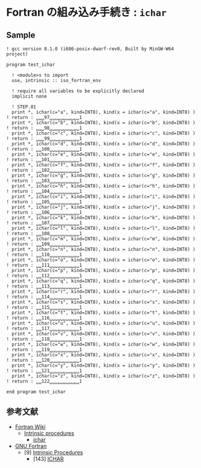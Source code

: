 # Fortran の組み込み手続き : `ichar` #

## Sample ##

```Fortran
! gcc version 8.1.0 (i686-posix-dwarf-rev0, Built by MinGW-W64 project)

program test_ichar

  ! <module>s to import
  use, intrinsic :: iso_fortran_env

  ! require all variables to be explicitly declared
  implicit none

  ! STEP.01
  print *, ichar(c="a", kind=INT8), kind(x = ichar(c="a", kind=INT8) ) ! return : ␣␣␣97␣␣␣␣␣␣␣␣␣␣␣1
  print *, ichar(c="b", kind=INT8), kind(x = ichar(c="b", kind=INT8) ) ! return : ␣␣␣98␣␣␣␣␣␣␣␣␣␣␣1
  print *, ichar(c="c", kind=INT8), kind(x = ichar(c="c", kind=INT8) ) ! return : ␣␣␣99␣␣␣␣␣␣␣␣␣␣␣1
  print *, ichar(c="d", kind=INT8), kind(x = ichar(c="d", kind=INT8) ) ! return : ␣␣100␣␣␣␣␣␣␣␣␣␣␣1
  print *, ichar(c="e", kind=INT8), kind(x = ichar(c="e", kind=INT8) ) ! return : ␣␣101␣␣␣␣␣␣␣␣␣␣␣1
  print *, ichar(c="f", kind=INT8), kind(x = ichar(c="f", kind=INT8) ) ! return : ␣␣102␣␣␣␣␣␣␣␣␣␣␣1
  print *, ichar(c="g", kind=INT8), kind(x = ichar(c="g", kind=INT8) ) ! return : ␣␣103␣␣␣␣␣␣␣␣␣␣␣1
  print *, ichar(c="h", kind=INT8), kind(x = ichar(c="h", kind=INT8) ) ! return : ␣␣104␣␣␣␣␣␣␣␣␣␣␣1
  print *, ichar(c="i", kind=INT8), kind(x = ichar(c="i", kind=INT8) ) ! return : ␣␣105␣␣␣␣␣␣␣␣␣␣␣1
  print *, ichar(c="j", kind=INT8), kind(x = ichar(c="j", kind=INT8) ) ! return : ␣␣106␣␣␣␣␣␣␣␣␣␣␣1
  print *, ichar(c="k", kind=INT8), kind(x = ichar(c="k", kind=INT8) ) ! return : ␣␣107␣␣␣␣␣␣␣␣␣␣␣1
  print *, ichar(c="l", kind=INT8), kind(x = ichar(c="l", kind=INT8) ) ! return : ␣␣108␣␣␣␣␣␣␣␣␣␣␣1
  print *, ichar(c="m", kind=INT8), kind(x = ichar(c="m", kind=INT8) ) ! return : ␣␣109␣␣␣␣␣␣␣␣␣␣␣1
  print *, ichar(c="n", kind=INT8), kind(x = ichar(c="n", kind=INT8) ) ! return : ␣␣110␣␣␣␣␣␣␣␣␣␣␣1
  print *, ichar(c="o", kind=INT8), kind(x = ichar(c="o", kind=INT8) ) ! return : ␣␣111␣␣␣␣␣␣␣␣␣␣␣1
  print *, ichar(c="p", kind=INT8), kind(x = ichar(c="p", kind=INT8) ) ! return : ␣␣112␣␣␣␣␣␣␣␣␣␣␣1
  print *, ichar(c="q", kind=INT8), kind(x = ichar(c="q", kind=INT8) ) ! return : ␣␣113␣␣␣␣␣␣␣␣␣␣␣1
  print *, ichar(c="r", kind=INT8), kind(x = ichar(c="r", kind=INT8) ) ! return : ␣␣114␣␣␣␣␣␣␣␣␣␣␣1
  print *, ichar(c="s", kind=INT8), kind(x = ichar(c="s", kind=INT8) ) ! return : ␣␣115␣␣␣␣␣␣␣␣␣␣␣1
  print *, ichar(c="t", kind=INT8), kind(x = ichar(c="t", kind=INT8) ) ! return : ␣␣116␣␣␣␣␣␣␣␣␣␣␣1
  print *, ichar(c="u", kind=INT8), kind(x = ichar(c="u", kind=INT8) ) ! return : ␣␣117␣␣␣␣␣␣␣␣␣␣␣1
  print *, ichar(c="v", kind=INT8), kind(x = ichar(c="v", kind=INT8) ) ! return : ␣␣118␣␣␣␣␣␣␣␣␣␣␣1
  print *, ichar(c="w", kind=INT8), kind(x = ichar(c="w", kind=INT8) ) ! return : ␣␣119␣␣␣␣␣␣␣␣␣␣␣1
  print *, ichar(c="x", kind=INT8), kind(x = ichar(c="x", kind=INT8) ) ! return : ␣␣120␣␣␣␣␣␣␣␣␣␣␣1
  print *, ichar(c="y", kind=INT8), kind(x = ichar(c="y", kind=INT8) ) ! return : ␣␣121␣␣␣␣␣␣␣␣␣␣␣1
  print *, ichar(c="z", kind=INT8), kind(x = ichar(c="z", kind=INT8) ) ! return : ␣␣122␣␣␣␣␣␣␣␣␣␣␣1

end program test_ichar
```

## 参考文献 ##

* [Fortran Wiki](http://fortranwiki.org/fortran/show/HomePage)
  * [Intrinsic procedures](http://fortranwiki.org/fortran/show/Intrinsic+procedures)
    * [ichar](http://fortranwiki.org/fortran/show/ichar)
* [GNU Fortran](https://gcc.gnu.org/onlinedocs/gfortran/index.html#Top)
  * \[9\] [Intrinsic Procedures](https://gcc.gnu.org/onlinedocs/gfortran/Intrinsic-Procedures.html#Intrinsic-Procedures)
    * \[143\] [ICHAR](https://gcc.gnu.org/onlinedocs/gfortran/ICHAR.html#ICHAR)

<!-- EOF -->
